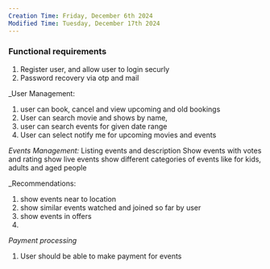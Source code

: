 ```yaml
---
Creation Time: Friday, December 6th 2024
Modified Time: Tuesday, December 17th 2024
---
```

### Functional requirements
1. Register user, and allow user to login securly
2. Password recovery via otp and mail

_User Management:
1. user can book, cancel and view upcoming and old bookings
2. User can search movie and shows by name, 
3. user can search events for given date range
4. User can select notify me for upcoming movies and events

_Events Management:_
Listing events and description
Show events with votes and rating
show live events
show different categories of events like for kids, adults and aged people

_Recommendations:
1. show events near to location
2. show similar events watched and joined so far by user
3. show events in offers
4. 

_Payment processing_
1. User should be able to make payment for events
